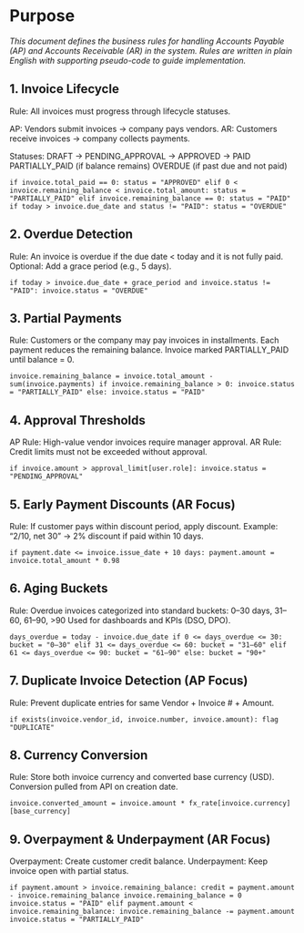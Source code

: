 # **Purpose**
_This document defines the business rules for handling Accounts Payable (AP) and Accounts Receivable (AR) in the system. Rules are written in plain English with supporting pseudo-code to guide implementation._

## **1. Invoice Lifecycle**
Rule: All invoices must progress through lifecycle statuses.

AP: Vendors submit invoices → company pays vendors.
AR: Customers receive invoices → company collects payments.

Statuses:
        DRAFT → PENDING_APPROVAL → APPROVED → PAID
        PARTIALLY_PAID (if balance remains)
        OVERDUE (if past due and not paid)

`if invoice.total_paid == 0:
status = "APPROVED"
elif 0 < invoice.remaining_balance < invoice.total_amount:
status = "PARTIALLY_PAID"
elif invoice.remaining_balance == 0:
status = "PAID"
if today > invoice.due_date and status != "PAID":
status = "OVERDUE"`

## **2. Overdue Detection**
Rule: An invoice is overdue if the due date < today and it is not fully paid.
Optional: Add a grace period (e.g., 5 days).

`if today > invoice.due_date + grace_period and invoice.status != "PAID":
invoice.status = "OVERDUE"`

## **3. Partial Payments**
Rule: Customers or the company may pay invoices in installments.
      Each payment reduces the remaining balance.
      Invoice marked PARTIALLY_PAID until balance = 0.

`invoice.remaining_balance = invoice.total_amount - sum(invoice.payments)
if invoice.remaining_balance > 0:
invoice.status = "PARTIALLY_PAID"
else:
invoice.status = "PAID"`

## **4. Approval Thresholds**
AP Rule: High-value vendor invoices require manager approval.
AR Rule: Credit limits must not be exceeded without approval.

`if invoice.amount > approval_limit[user.role]:
invoice.status = "PENDING_APPROVAL"`

## **5. Early Payment Discounts (AR Focus)**
Rule: If customer pays within discount period, apply discount.
        Example: “2/10, net 30” → 2% discount if paid within 10 days.

`if payment.date <= invoice.issue_date + 10 days:
payment.amount = invoice.total_amount * 0.98`

## **6. Aging Buckets**
Rule: Overdue invoices categorized into standard buckets:
        0–30 days, 31–60, 61–90, >90
      Used for dashboards and KPIs (DSO, DPO).

`days_overdue = today - invoice.due_date
if 0 <= days_overdue <= 30: bucket = "0–30"
elif 31 <= days_overdue <= 60: bucket = "31–60"
elif 61 <= days_overdue <= 90: bucket = "61–90"
else: bucket = "90+"`

## **7. Duplicate Invoice Detection (AP Focus)**
Rule: Prevent duplicate entries for same Vendor + Invoice # + Amount.

`if exists(invoice.vendor_id, invoice.number, invoice.amount):
flag "DUPLICATE"`

## **8. Currency Conversion**
Rule: Store both invoice currency and converted base currency (USD).
        Conversion pulled from API on creation date.

`invoice.converted_amount = invoice.amount * fx_rate[invoice.currency][base_currency]`

## **9. Overpayment & Underpayment (AR Focus)**
Overpayment: Create customer credit balance.
Underpayment: Keep invoice open with partial status.

`if payment.amount > invoice.remaining_balance:
credit = payment.amount - invoice.remaining_balance
invoice.remaining_balance = 0
invoice.status = "PAID"
elif payment.amount < invoice.remaining_balance:
invoice.remaining_balance -= payment.amount
invoice.status = "PARTIALLY_PAID"`